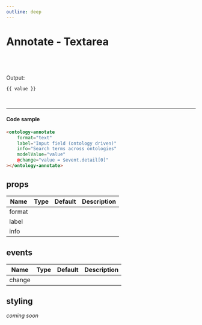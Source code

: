 ```yaml
---
outline: deep
---
```


# Annotate - Textarea

<script setup lang="ts">
import "./../dist/index.js";
import { ref } from 'vue';
let value = ref("Seven previously undescribed diterpenoids, tinocrisposides A–D (1–4) and borapetic acids A (5), B (6), and C (7), together with 16 known compounds, were isolated from the stem of Tinospora crispa (Menispermaceae). The structures of the new isolates were elucidated by spectroscopic and chemical methods. The β-cell protective effect of the tested compounds was examined on insulin-secreting BRIN-BD11 cells under dexamethasone treatment. Diterpene glycosides 12, 14–16, and 18 presented a substantial protective effect on BRIN-BD11 cells treated with dexamethasone in a dose-dependent manner. Compounds 4 and 17 with two sugar moieties exhibited clear protective effects on β-cells.")
</script>

<br/>

<div>
<ontology-annotate
    format="text"
    label="Input field (ontology driven)"
    info="Search terms across ontologies"
    modelValue="value"
    @change="value = $event.detail[0]"
></ontology-annotate>
</div>
<br/>
<span v-if="value && value != ''">
<br/>Output:
<pre class="custom-code-block"><code>{{ value }}</code></pre></span>
<br/>

---

#### Code sample

```html
<ontology-annotate
    format="text"
    label="Input field (ontology driven)"
    info="Search terms across ontologies"
    modelValue="value"
    @change="value = $event.detail[0]"
></ontology-annotate>
```

## props

| Name        |      Type      |  Default | Description |
| ----------- | :------------: | :------: | :---------- |
| format      |                |          |             |
| label       |                |          |             |
| info        |                |          |             |

## events

| Name        |      Type      |  Default | Description |
| ----------- | :------------: | :------: | :---------- |
| change      |                |          |             |

## styling

*coming soon*